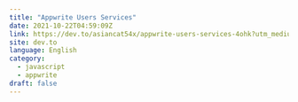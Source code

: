 ```yaml
---
title: "Appwrite Users Services"
date: 2021-10-22T04:59:09Z
link: https://dev.to/asiancat54x/appwrite-users-services-4ohk?utm_medium=RSS&utm_source=news.12bit.vn
site: dev.to
language: English
category:
  - javascript
  - appwrite
draft: false
---
```

